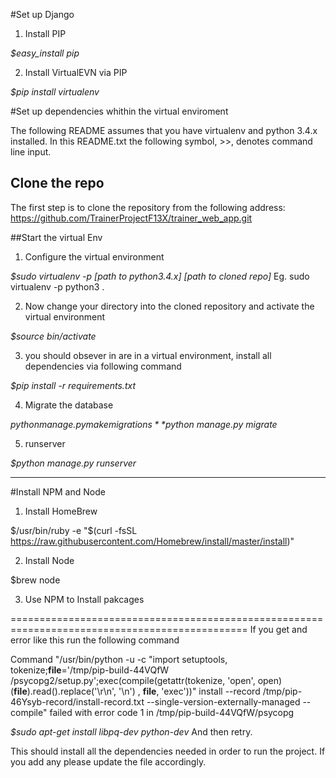 


#Set up Django

1. Install PIP

  *$easy_install pip*

2. Install VirtualEVN via PIP

  *$pip install virtualenv*


#Set up dependencies whithin the virtual enviroment

The following README assumes that you have virtualenv and python 3.4.x installed.
In this README.txt the following symbol, >>, denotes command line input.

## Clone the repo
The first step is to clone the repository from the following address:
https://github.com/TrainerProjectF13X/trainer_web_app.git


##Start the virtual Env

1. Configure the virtual environment

  *$sudo virtualenv -p [path to python3.4.x] [path to cloned repo]*
  Eg. sudo virtualenv -p python3 .


2. Now change your directory into the cloned repository and activate the virtual environment

  *$source bin/activate*



3. you should obsever in are in a virtual environment, install all dependencies via following command


  *$pip install -r requirements.txt*


4. Migrate the database

  *$python manage.py makemigrations*
  *$python manage.py migrate*


5. runserver

  *$python manage.py runserver*

------------------------------------------------

#Install NPM and Node
1. Install HomeBrew

  $/usr/bin/ruby -e "$(curl -fsSL https://raw.githubusercontent.com/Homebrew/install/master/install)"

2. Install Node

  $brew node

3. Use NPM to Install pakcages
  

===============================================================================================
If you get and error like this run the following command 

Command "/usr/bin/python -u -c "import setuptools, tokenize;__file__='/tmp/pip-build-44VQfW
/psycopg2/setup.py';exec(compile(getattr(tokenize, 'open', open)(__file__).read().replace('\r\n', '\n')
, __file__, 'exec'))" install --record /tmp/pip-46Ysyb-record/install-record.txt 
--single-version-externally-managed --compile" failed with error code 1 in /tmp/pip-build-44VQfW/psycopg



  *$sudo apt-get install libpq-dev python-dev*
  And then retry.


This should install all the dependencies needed in order to run the project. 
If you add any please update the file accordingly.
